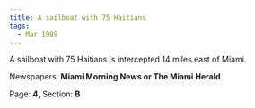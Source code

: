 ```yaml
---  
title: A sailboat with 75 Haitians  
tags:  
  - Mar 1989  
---  
```

  
A sailboat with 75 Haitians is intercepted 14 miles east of Miami.  
  
Newspapers: **Miami Morning News or The Miami Herald**  
  
Page: **4**, Section: **B** 
